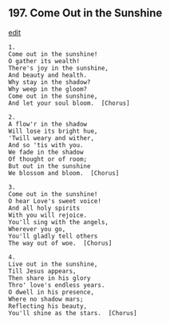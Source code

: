 
## 197.  Come Out in the Sunshine
[edit](https://docs.google.com/document/d/1J8SgCRvMWaGn%2D3d4_DEMUmXqynxAK2F5/edit?mode=html)



    1.
    Come out in the sunshine!
    O gather its wealth!
    There's joy in the sunshine,
    And beauty and health.
    Why stay in the shadow?
    Why weep in the gloom?
    Come out in the sunshine,
    And let your soul bloom.  [Chorus]

    2.
    A flow'r in the shadow
    Will lose its bright hue,
    'Twill weary and wither,
    And so 'tis with you.
    We fade in the shadow
    Of thought or of room;
    But out in the sunshine
    We blossom and bloom.  [Chorus]

    3.
    Come out in the sunshine!
    O hear Love's sweet voice!
    And all holy spirits
    With you will rejoice.
    You'll sing with the angels,
    Wherever you go,
    You'll gladly tell others
    The way out of woe.  [Chorus]

    4.
    Live out in the sunshine,
    Till Jesus appears,
    Then share in his glory
    Thro' love's endless years.
    O dwell in his presence,
    Where no shadow mars;
    Reflecting his beauty,
    You'll shine as the stars.  [Chorus]
